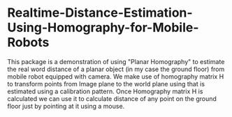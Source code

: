 # Realtime-Distance-Estimation-Using-Homography-for-Mobile-Robots
This package is a demonstration of using "Planar Homography" to estimate the real word distance of a planar object (in my case the ground floor) from mobile robot equipped with camera. We make use of homography matrix H to transform points from Image plane to the world plane using that is estimated using a calibration pattern. Once Homography matrix H is calculated we can use it to calculate distance of any point on the ground floor just by pointing at it using a mouse.
